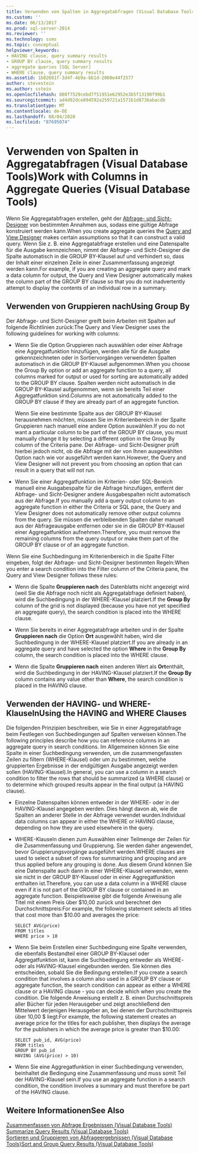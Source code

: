 ```yaml
---
title: Verwenden von Spalten in Aggregatabfragen (Visual Database Tools) | Microsoft-Dokumentation
ms.custom: ''
ms.date: 06/13/2017
ms.prod: sql-server-2014
ms.reviewer: ''
ms.technology: ssms
ms.topic: conceptual
helpviewer_keywords:
- HAVING clause, query summary results
- GROUP BY clause, query summary results
- aggregate queries [SQL Server]
- WHERE clause, query summary results
ms.assetid: 1b82681f-3d4f-4b9a-bb1d-2060e44f2577
author: stevestein
ms.author: sstein
ms.openlocfilehash: 880f7529cebd7f51951e62952e3b5f13190f99b1
ms.sourcegitcommit: ad4d92dce894592a259721a1571b1d8736abacdb
ms.translationtype: MT
ms.contentlocale: de-DE
ms.lasthandoff: 08/04/2020
ms.locfileid: "87695074"
---
```

# <a name="work-with-columns-in-aggregate-queries-visual-database-tools"></a><span data-ttu-id="6e7bd-102">Verwenden von Spalten in Aggregatabfragen (Visual Database Tools)</span><span class="sxs-lookup"><span data-stu-id="6e7bd-102">Work with Columns in Aggregate Queries (Visual Database Tools)</span></span>
  <span data-ttu-id="6e7bd-103">Wenn Sie Aggregatabfragen erstellen, geht der [Abfrage- und Sicht-Designer](visual-database-tools.md) von bestimmten Annahmen aus, sodass eine gültige Abfrage konstruiert werden kann.</span><span class="sxs-lookup"><span data-stu-id="6e7bd-103">When you create aggregate queries the [Query and View Designer](visual-database-tools.md) makes certain assumptions so that it can construct a valid query.</span></span> <span data-ttu-id="6e7bd-104">Wenn Sie z. B. eine Aggregatabfrage erstellen und eine Datenspalte für die Ausgabe kennzeichnen, nimmt der Abfrage- und Sicht-Designer die Spalte automatisch in die GROUP BY-Klausel auf und verhindert so, dass der Inhalt einer einzelnen Zeile in einer Zusammenfassung angezeigt werden kann.</span><span class="sxs-lookup"><span data-stu-id="6e7bd-104">For example, if you are creating an aggregate query and mark a data column for output, the Query and View Designer automatically makes the column part of the GROUP BY clause so that you do not inadvertently attempt to display the contents of an individual row in a summary.</span></span>  
  
## <a name="using-group-by"></a><span data-ttu-id="6e7bd-105">Verwenden von Gruppieren nach</span><span class="sxs-lookup"><span data-stu-id="6e7bd-105">Using Group By</span></span>  
 <span data-ttu-id="6e7bd-106">Der Abfrage- und Sicht-Designer greift beim Arbeiten mit Spalten auf folgende Richtlinien zurück:</span><span class="sxs-lookup"><span data-stu-id="6e7bd-106">The Query and View Designer uses the following guidelines for working with columns:</span></span>  
  
-   <span data-ttu-id="6e7bd-107">Wenn Sie die Option Gruppieren nach auswählen oder einer Abfrage eine Aggregatfunktion hinzufügen, werden alle für die Ausgabe gekennzeichneten oder in Sortiervorgängen verwendeten Spalten automatisch in die GROUP BY-Klausel aufgenommen.</span><span class="sxs-lookup"><span data-stu-id="6e7bd-107">When you choose the Group By option or add an aggregate function to a query, all columns marked for output or used for sorting are automatically added to the GROUP BY clause.</span></span> <span data-ttu-id="6e7bd-108">Spalten werden nicht automatisch in die GROUP BY-Klausel aufgenommen, wenn sie bereits Teil einer Aggregatfunktion sind.</span><span class="sxs-lookup"><span data-stu-id="6e7bd-108">Columns are not automatically added to the GROUP BY clause if they are already part of an aggregate function.</span></span>  
  
     <span data-ttu-id="6e7bd-109">Wenn Sie eine bestimmte Spalte aus der GROUP BY-Klausel herausnehmen möchten, müssen Sie im Kriterienbereich in der Spalte Gruppieren nach manuell eine andere Option auswählen.</span><span class="sxs-lookup"><span data-stu-id="6e7bd-109">If you do not want a particular column to be part of the GROUP BY clause, you must manually change it by selecting a different option in the Group By column of the Criteria pane.</span></span> <span data-ttu-id="6e7bd-110">Der Abfrage- und Sicht-Designer prüft hierbei jedoch nicht, ob die Abfrage mit der von Ihnen ausgewählten Option nach wie vor ausgeführt werden kann.</span><span class="sxs-lookup"><span data-stu-id="6e7bd-110">However, the Query and View Designer will not prevent you from choosing an option that can result in a query that will not run.</span></span>  
  
-   <span data-ttu-id="6e7bd-111">Wenn Sie einer Aggregatfunktion im Kriterien- oder SQL-Bereich manuell eine Ausgabespalte für die Abfrage hinzufügen, entfernt der Abfrage- und Sicht-Designer andere Ausgabespalten nicht automatisch aus der Abfrage.</span><span class="sxs-lookup"><span data-stu-id="6e7bd-111">If you manually add a query output column to an aggregate function in either the Criteria or SQL pane, the Query and View Designer does not automatically remove other output columns from the query.</span></span> <span data-ttu-id="6e7bd-112">Sie müssen die verbleibenden Spalten daher manuell aus der Abfrageausgabe entfernen oder sie in die GROUP BY-Klausel einer Aggregatfunktion aufnehmen.</span><span class="sxs-lookup"><span data-stu-id="6e7bd-112">Therefore, you must remove the remaining columns from the query output or make them part of the GROUP BY clause or of an aggregate function.</span></span>  
  
 <span data-ttu-id="6e7bd-113">Wenn Sie eine Suchbedingung im Kriterienbereich in die Spalte Filter eingeben, folgt der Abfrage- und Sicht-Designer bestimmten Regeln:</span><span class="sxs-lookup"><span data-stu-id="6e7bd-113">When you enter a search condition into the Filter column of the Criteria pane, the Query and View Designer follows these rules:</span></span>  
  
-   <span data-ttu-id="6e7bd-114">Wenn die Spalte **Gruppieren nach** des Datenblatts nicht angezeigt wird (weil Sie die Abfrage noch nicht als Aggregatabfrage definiert haben), wird die Suchbedingung in der WHERE-Klausel platziert.</span><span class="sxs-lookup"><span data-stu-id="6e7bd-114">If the **Group By** column of the grid is not displayed (because you have not yet specified an aggregate query), the search condition is placed into the WHERE clause.</span></span>  
  
-   <span data-ttu-id="6e7bd-115">Wenn Sie bereits in einer Aggregatabfrage arbeiten und in der Spalte **Gruppieren nach** die Option **Ort** ausgewählt haben, wird die Suchbedingung in der WHERE-Klausel platziert.</span><span class="sxs-lookup"><span data-stu-id="6e7bd-115">If you are already in an aggregate query and have selected the option **Where** in the **Group By** column, the search condition is placed into the WHERE clause.</span></span>  
  
-   <span data-ttu-id="6e7bd-116">Wenn die Spalte **Gruppieren nach** einen anderen Wert als **Ort**enthält, wird die Suchbedingung in der HAVING-Klausel platziert.</span><span class="sxs-lookup"><span data-stu-id="6e7bd-116">If the **Group By** column contains any value other than **Where**, the search condition is placed in the HAVING clause.</span></span>  
  
## <a name="using-the-having-and-where-clauses"></a><span data-ttu-id="6e7bd-117">Verwenden der HAVING- und WHERE-Klauseln</span><span class="sxs-lookup"><span data-stu-id="6e7bd-117">Using the HAVING and WHERE Clauses</span></span>  
 <span data-ttu-id="6e7bd-118">Die folgenden Prinzipien beschreiben, wie Sie in einer Aggregatabfrage beim Festlegen von Suchbedingungen auf Spalten verweisen können.</span><span class="sxs-lookup"><span data-stu-id="6e7bd-118">The following principles describe how you can reference columns in an aggregate query in search conditions.</span></span> <span data-ttu-id="6e7bd-119">Im Allgemeinen können Sie eine Spalte in einer Suchbedingung verwenden, um die zusammengefassten Zeilen zu filtern (WHERE-Klausel) oder um zu bestimmen, welche gruppierten Ergebnisse in der endgültigen Ausgabe angezeigt werden sollen (HAVING-Klausel).</span><span class="sxs-lookup"><span data-stu-id="6e7bd-119">In general, you can use a column in a search condition to filter the rows that should be summarized (a WHERE clause) or to determine which grouped results appear in the final output (a HAVING clause).</span></span>  
  
-   <span data-ttu-id="6e7bd-120">Einzelne Datenspalten können entweder in der WHERE- oder in der HAVING-Klausel angegeben werden. Dies hängt davon ab, wie die Spalten an anderer Stelle in der Abfrage verwendet wurden.</span><span class="sxs-lookup"><span data-stu-id="6e7bd-120">Individual data columns can appear in either the WHERE or HAVING clause, depending on how they are used elsewhere in the query.</span></span>  
  
-   <span data-ttu-id="6e7bd-121">WHERE-Klauseln dienen zum Auswählen einer Teilmenge der Zeilen für die Zusammenfassung und Gruppierung. Sie werden daher angewendet, bevor Gruppierungsvorgänge ausgeführt werden.</span><span class="sxs-lookup"><span data-stu-id="6e7bd-121">WHERE clauses are used to select a subset of rows for summarizing and grouping and are thus applied before any grouping is done.</span></span> <span data-ttu-id="6e7bd-122">Aus diesem Grund können Sie eine Datenspalte auch dann in einer WHERE-Klausel verwenden, wenn sie nicht in der GROUP BY-Klausel oder in einer Aggregatfunktion enthalten ist.</span><span class="sxs-lookup"><span data-stu-id="6e7bd-122">Therefore, you can use a data column in a WHERE clause even if it is not part of the GROUP BY clause or contained in an aggregate function.</span></span> <span data-ttu-id="6e7bd-123">Beispielsweise gibt die folgende Anweisung alle Titel mit einem Preis über $10,00 zurück und berechnet den Durchschnittspreis:</span><span class="sxs-lookup"><span data-stu-id="6e7bd-123">For example, the following statement selects all titles that cost more than $10.00 and averages the price:</span></span>  
  
    ```  
    SELECT AVG(price)  
    FROM titles  
    WHERE price > 10  
    ```  
  
-   <span data-ttu-id="6e7bd-124">Wenn Sie beim Erstellen einer Suchbedingung eine Spalte verwenden, die ebenfalls Bestandteil einer GROUP BY-Klausel oder Aggregatfunktion ist, kann die Suchbedingung entweder als WHERE- oder als HAVING-Klausel eingebunden werden. Sie können dies entscheiden, sobald Sie die Bedingung erstellen.</span><span class="sxs-lookup"><span data-stu-id="6e7bd-124">If you create a search condition that involves a column also used in a GROUP BY clause or aggregate function, the search condition can appear as either a WHERE clause or a HAVING clause - you can decide which when you create the condition.</span></span> <span data-ttu-id="6e7bd-125">Die folgende Anweisung erstellt z. B. einen Durchschnittspreis aller Bücher für jeden Herausgeber und zeigt anschließend den Mittelwert derjenigen Herausgeber an, bei denen der Durchschnittspreis über 10,00 $ liegt:</span><span class="sxs-lookup"><span data-stu-id="6e7bd-125">For example, the following statement creates an average price for the titles for each publisher, then displays the average for the publishers in which the average price is greater than $10.00:</span></span>  
  
    ```  
    SELECT pub_id, AVG(price)  
    FROM titles  
    GROUP BY pub_id  
    HAVING (AVG(price) > 10)  
    ```  
  
-   <span data-ttu-id="6e7bd-126">Wenn Sie eine Aggregatfunktion in einer Suchbedingung verwenden, beinhaltet die Bedingung eine Zusammenfassung und muss somit Teil der HAVING-Klausel sein.</span><span class="sxs-lookup"><span data-stu-id="6e7bd-126">If you use an aggregate function in a search condition, the condition involves a summary and must therefore be part of the HAVING clause.</span></span>  
  
## <a name="see-also"></a><span data-ttu-id="6e7bd-127">Weitere Informationen</span><span class="sxs-lookup"><span data-stu-id="6e7bd-127">See Also</span></span>  
 <span data-ttu-id="6e7bd-128">[Zusammenfassen von Abfrage Ergebnissen &#40;Visual Database Tools&#41;](summarize-query-results-visual-database-tools.md) </span><span class="sxs-lookup"><span data-stu-id="6e7bd-128">[Summarize Query Results &#40;Visual Database Tools&#41;](summarize-query-results-visual-database-tools.md) </span></span>  
 [<span data-ttu-id="6e7bd-129">Sortieren und Gruppieren von Abfrageergebnissen &#40;Visual Database Tools&#41;</span><span class="sxs-lookup"><span data-stu-id="6e7bd-129">Sort and Group Query Results &#40;Visual Database Tools&#41;</span></span>](sort-and-group-query-results-visual-database-tools.md)  
  
  
